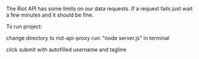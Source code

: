 The Riot API has some limits on our data requests. If a request fails just wait a few minutes and it should be fine.

To run project: 

  change directory to riot-api-proxy
  run: "node server.js" in terminal

  click submit with autofilled username and tagline
